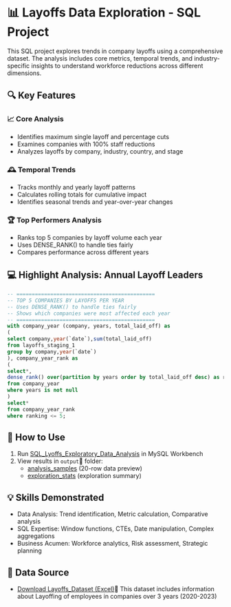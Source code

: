 # 📊 Layoffs Data Exploration - SQL Project

This SQL project explores trends in company layoffs using a comprehensive dataset. The analysis includes core metrics, temporal trends, and industry-specific insights to understand workforce reductions across different dimensions.

## 🔍 Key Features

### 📈 Core Analysis
- Identifies maximum single layoff and percentage cuts
- Examines companies with 100% staff reductions
- Analyzes layoffs by company, industry, country, and stage

### 🕰️ Temporal Trends
- Tracks monthly and yearly layoff patterns
- Calculates rolling totals for cumulative impact
- Identifies seasonal trends and year-over-year changes

### 🏆 Top Performers Analysis
- Ranks top 5 companies by layoff volume each year
- Uses DENSE_RANK() to handle ties fairly
- Compares performance across different years

## 💻 Highlight Analysis: Annual Layoff Leaders

```sql
-- =============================================
-- TOP 5 COMPANIES BY LAYOFFS PER YEAR 
-- Uses DENSE_RANK() to handle ties fairly
-- Shows which companies were most affected each year
-- =============================================
with company_year (company, years, total_laid_off) as
(
select company,year(`date`),sum(total_laid_off)
from layoffs_staging_1
group by company,year(`date`) 
), company_year_rank as
(
select*,
dense_rank() over(partition by years order by total_laid_off desc) as ranking
from company_year
where years is not null
)
select*
from company_year_rank
where ranking <= 5;

```
## 🚀 How to Use
1. Run [SQL_Lyoffs_Exploratory_Data_Analysis](SQL_Lyoffs_Exploratory_Data_Analysis_Project.sql) in MySQL Workbench  
2. View results in `output`📄 folder:  
   - [analysis_samples](output/analysis_samples.csv)   (20-row data preview)  
   - [exploration_stats](output/exploration_stats.txt) (exploration summary)

  
## 💡 Skills Demonstrated
- Data Analysis:  Trend identification, Metric calculation, Comparative analysis
- SQL Expertise:  Window functions, CTEs, Date manipulation, Complex aggregations
- Business Acumen:  Workforce analytics, Risk assessment, Strategic planning


## 📁 Data Source

- [Download Layoffs_Dataset (Excel)](Layoffs_Dataset.xlsx)📄 
This dataset includes information about Layoffing of employees in companies over 3 years (2020-2023)


